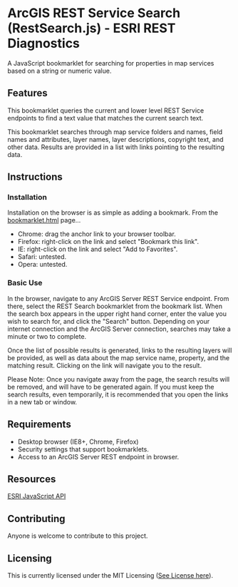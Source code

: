 # ArcGIS REST Service Search (RestSearch.js) - ESRI REST Diagnostics

A JavaScript bookmarklet for searching for properties in map services based on a string or numeric value.

## Features

This bookmarklet queries the current and lower level REST Service endpoints to find a text value that matches the current search text.

This bookmarklet searches through map service folders and names, field names and attributes, layer names, layer descriptions, copyright text, and other data. Results are provided in a list with links pointing to the resulting data.

## Instructions

### Installation

Installation on the browser is as simple as adding a bookmark. From the [bookmarklet.html](https://github.com/raykendo/ESRI_REST_Diagnostics/blob/master/bookmarklets.html) page... 

- Chrome: drag the anchor link to your browser toolbar.
- Firefox: right-click on the link and select "Bookmark this link".
- IE: right-click on the link and select "Add to Favorites".
- Safari: untested.
- Opera: untested.

### Basic Use

In the browser, navigate to any ArcGIS Server REST Service endpoint. From there, select the REST Search bookmarklet from the bookmark list. When the search box appears in the upper right hand corner, enter the value you wish to search for, and click the "Search" button. Depending on your internet connection and the ArcGIS Server connection, searches may take a minute or two to complete.

Once the list of possible results is generated, links to the resulting layers will be provided, as well as data about the map service name, property, and the matching result. Clicking on the link will navigate you to the result.

Please Note: Once you navigate away from the page, the search results will be removed, and will have to be generated again. If you must keep the search results, even temporarily, it is recommended that you open the links in a new tab or window.

## Requirements

- Desktop browser (IE8+, Chrome, Firefox)
- Security settings that support bookmarklets.
- Access to an ArcGIS Server REST endpoint in browser.

## Resources

[ESRI JavaScript API](https://developers.arcgis.com/javascript/index.html)

## Contributing

Anyone is welcome to contribute to this project.

## Licensing

This is currently licensed under the MIT Licensing ([See License here](https://github.com/raykendo/ESRI_REST_Diagnostics/blob/master/LICENSE)).